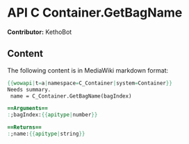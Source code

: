 # API C Container.GetBagName

**Contributor:** KethoBot

## Content

The following content is in MediaWiki markdown format:

```mediawiki
{{wowapi|t=a|namespace=C_Container|system=Container}}
Needs summary.
 name = C_Container.GetBagName(bagIndex)

==Arguments==
:;bagIndex:{{apitype|number}}

==Returns==
:;name:{{apitype|string}}
```